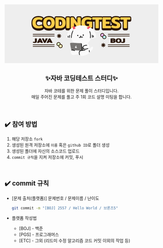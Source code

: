 ![logo](/.README/logo.png)
<div align="center">
  <h2>✨자바 코딩테스트 스터디✨</h2>
  자바 코테를 위한 문제 풀이 스터디입니다.<br>
  매일 주어진 문제를 풀고 주 1회 코드 설명 미팅을 합니다.<br>
</div>
<br>

<br>

<h2> ✔️ 참여 방법</h2>


1. 해당 저장소 `fork`
2. 생성된 원격 저장소에 `이름` 혹은 `github ID`로 폴더 생성
3. 생성된 폴더에 자신의 소스코드 업로드
4. `commit 규칙`을 지켜 저장소에 커밋, 푸시

<br>

<h2>✔️ commit 규칙
</h2>

* [문제 출처(플랫폼)] 문제번호 / 문제이름 / 난이도

  ```bash
  git commit -m "[BOJ] 2557 / Hello World / 브론즈5"
  ```

* 플랫폼 작성법

  * [BOJ] - 백준
  * [PGS] - 프로그래머스
  * [ETC] - 그외 (리드미 수정 알고리즘 코드 커밋 이외의 작업 등)

<br>

